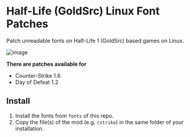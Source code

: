 # Half-Life (GoldSrc) Linux Font Patches
Patch unreadable fonts on Half-Life 1 (GoldSrc) based games on Linux.

![image](https://user-images.githubusercontent.com/14541962/215915153-32132781-630f-4c4f-a0d1-e7f4fa533378.png)


**There are patches available for**
* Counter-Strike 1.6
* Day of Defeat 1.2

## Install
1. Install the fonts from `fonts` of this repo.
2. Copy the file(s) of the mod (e.g. `cstrike`) in the same folder of your installation.
